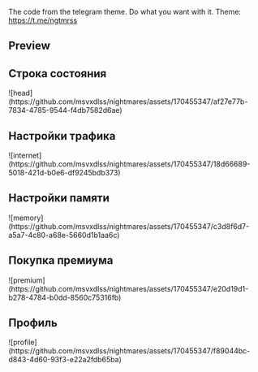 The code from the telegram theme.
Do what you want with it.
Theme: https://t.me/ngtmrss








<h2> Preview </h2>

<h2> Строка состояния </h2>
![head](https://github.com/msvxdlss/nightmares/assets/170455347/af27e77b-7834-4785-9544-f4db7582d6ae)

<h2> Настройки трафика </h2>
![internet](https://github.com/msvxdlss/nightmares/assets/170455347/18d66689-5018-421d-b0e6-df9245bdb373)

<h2> Настройки памяти </h2>
![memory](https://github.com/msvxdlss/nightmares/assets/170455347/c3d8f6d7-a5a7-4c80-a68e-5660d1b1aa6c)

<h2> Покупка премиума </h2>
![premium](https://github.com/msvxdlss/nightmares/assets/170455347/e20d19d1-b278-4784-b0dd-8560c75316fb)

<h2> Профиль </h2>
![profile](https://github.com/msvxdlss/nightmares/assets/170455347/f89044bc-d843-4d60-93f3-e22a2fdb65ba)
